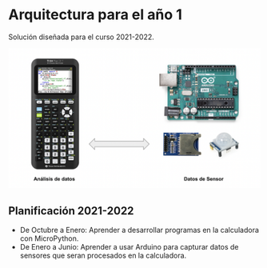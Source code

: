 # Arquitectura para el año 1

Solución diseñada para el curso 2021-2022.

![](arquitectura.png)

## Planificación 2021-2022

- De Octubre a Enero: Aprender a desarrollar programas en la calculadora con MicroPython.
- De Enero a Junio: Aprender a usar Arduino para capturar datos de sensores que seran procesados en la calculadora.
